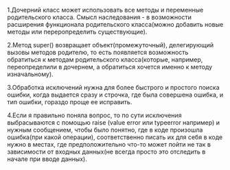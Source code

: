 1.Дочерний класс может использовать все методы и переменные родительского класса. Смысл наследования - в возможности расширения функционала родительского класса(можно добавить новые методы или переропределить существующие).

2.Метод super() возвращает объект(промежуточный), делегирующий вызовы методов родителю, то есть появляется возможность обратиться к методам родительского класса(которые, например, переопределили в дочернем, а обратиться хочется именно к методу изначальному).

3.Обработка исключений нужна для более быстрого и простого поиска ошибки, когда выдается сразу и строчка, где была совершена ошибка, и тип ошибки, гораздо проще ее исправить.

4.Если я правильно поняла вопрос, то по сути исключения выбрасываются с помощью raise (value error или typeerror например) и нужным сообщением, чтобы было понятно, где в коде произошла ошибка(при какой операции), соответственно писать их для себя в коде нужно в местах, где предположительно что-то может пойти не так в зависимости от входных данных(не всегда просто это отследить в начале при вводе данных).
